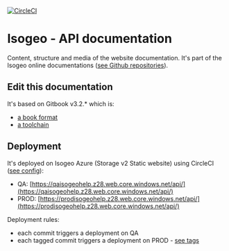 [![CircleCI](https://circleci.com/gh/isogeo/doc-api.svg?style=svg)](https://circleci.com/gh/isogeo/doc-api)

# Isogeo - API documentation

Content, structure and media of the website documentation. It's part of the Isogeo online documentations \([see Github repositories](https://github.com/search?q=topic%3Adocumentation+org%3Aisogeo&type=Repositories)\).

## Edit this documentation

It's based on Gitbook v3.2.\* which is:

* [a book format](https://github.com/GitbookIO/gitbook)
* [a toolchain](https://toolchain.gitbook.com/)

## Deployment

It's deployed on Isogeo Azure \(Storage v2 Static website\) using CircleCI \([see config](https://github.com/isogeo/doc-api/blob/master/.circleci/config.yml)\):

* QA: [https://qaisogeohelp.z28.web.core.windows.net/api/](https://qaisogeohelp.z28.web.core.windows.net/api/)
* PROD: [https://prodisogeohelp.z28.web.core.windows.net/api/](https://prodisogeohelp.z28.web.core.windows.net/api/)

Deployment rules:

* each commit triggers a deployment on QA
* each tagged commit triggers a deployment on PROD - [see tags](https://github.com/isogeo/doc-api/tags)
